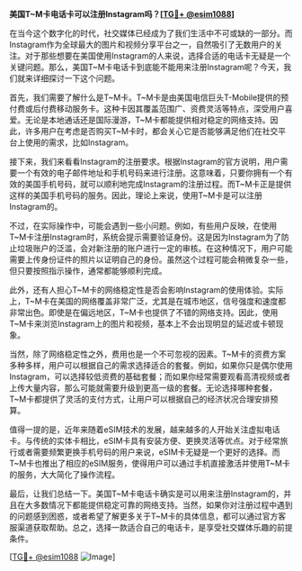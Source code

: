 **美国T~M卡电话卡可以注册Instagram吗？[[TG💪+ @esim1088](https://t.me/s/esim1088)]**

在当今这个数字化的时代，社交媒体已经成为了我们生活中不可或缺的一部分。而Instagram作为全球最大的图片和视频分享平台之一，自然吸引了无数用户的关注。对于那些想要在美国使用Instagram的人来说，选择合适的电话卡无疑是一个关键问题。那么，美国T~M卡电话卡到底能不能用来注册Instagram呢？今天，我们就来详细探讨一下这个问题。

首先，我们需要了解什么是T~M卡。T~M卡是由美国电信巨头T-Mobile提供的预付费或后付费移动服务卡。这种卡因其覆盖范围广、资费灵活等特点，深受用户喜爱。无论是本地通话还是国际漫游，T~M卡都能提供相对稳定的网络支持。因此，许多用户在考虑是否购买T~M卡时，都会关心它是否能够满足他们在社交平台上使用的需求，比如Instagram。

接下来，我们来看看Instagram的注册要求。根据Instagram的官方说明，用户需要一个有效的电子邮件地址和手机号码来进行注册。这意味着，只要你拥有一个有效的美国手机号码，就可以顺利地完成Instagram的注册过程。而T~M卡正是提供这样的美国手机号码的服务。因此，理论上来说，使用T~M卡是可以注册Instagram的。

不过，在实际操作中，可能会遇到一些小问题。例如，有些用户反映，在使用T~M卡注册Instagram时，系统会提示需要验证身份。这是因为Instagram为了防止垃圾账户的泛滥，会对新注册的账户进行一定的审核。在这种情况下，用户可能需要上传身份证件的照片以证明自己的身份。虽然这个过程可能会稍微复杂一些，但只要按照指示操作，通常都能够顺利完成。

此外，还有人担心T~M卡的网络稳定性是否会影响Instagram的使用体验。实际上，T~M卡在美国的网络覆盖非常广泛，尤其是在城市地区，信号强度和速度都非常出色。即使是在偏远地区，T~M卡也提供了不错的网络支持。因此，使用T~M卡来浏览Instagram上的图片和视频，基本上不会出现明显的延迟或卡顿现象。

当然，除了网络稳定性之外，费用也是一个不可忽视的因素。T~M卡的资费方案多种多样，用户可以根据自己的需求选择适合的套餐。例如，如果你只是偶尔使用Instagram，可以选择较低资费的基础套餐；而如果你经常需要观看高清视频或者上传大量内容，那么可能就需要升级到更高一级的套餐。无论选择哪种套餐，T~M卡都提供了灵活的支付方式，让用户可以根据自己的经济状况合理安排预算。

值得一提的是，近年来随着eSIM技术的发展，越来越多的人开始关注虚拟电话卡。与传统的实体卡相比，eSIM卡具有安装方便、更换灵活等优点。对于经常旅行或者需要频繁更换手机号码的用户来说，eSIM卡无疑是一个更好的选择。而T~M卡也推出了相应的eSIM服务，使得用户可以通过手机直接激活并使用T~M卡的服务，大大简化了操作流程。

最后，让我们总结一下。美国T~M卡电话卡确实是可以用来注册Instagram的，并且在大多数情况下都能提供稳定可靠的网络支持。当然，如果你对注册过程中遇到的问题感到困惑，或者希望了解更多关于T~M卡的具体信息，都可以通过官方客服渠道获取帮助。总之，选择一款适合自己的电话卡，是享受社交媒体乐趣的前提条件。

[[TG💪+ @esim1088](https://t.me/s/esim1088) ![Image](https://i.postimg.cc/4NQfJmqS/Snipaste-2025-05-13-00-14-12.png)]